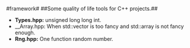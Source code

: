 #framework#
##Some quality of life tools for C++ projects.##

* __Types.hpp:__ unsigned long long int.
* __Array.hpp: When std::vector is too fancy and std::array is not fancy enough.
* __Rng.hpp:__ One function random number.
